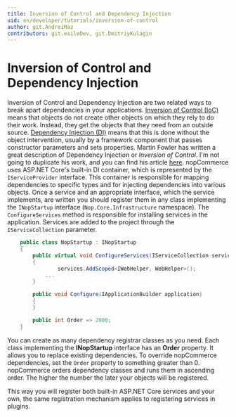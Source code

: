 ```yaml
---
title: Inversion of Control and Dependency Injection
uid: en/developer/tutorials/inversion-of-control
author: git.AndreiMaz
contributors: git.exileDev, git.DmitriyKulagin
---
```


# Inversion of Control and Dependency Injection

Inversion of Control and Dependency Injection are two related ways to break apart dependencies in your applications. [Inversion of Control (IoC)](https://en.wikipedia.org/wiki/Inversion_of_control) means that objects do not create other objects on which they rely to do their work. Instead, they get the objects that they need from an outside source. [Dependency Injection (DI)](http://en.wikipedia.org/wiki/Dependency_injection) means that this is done without the object intervention, usually by a framework component that passes constructor parameters and sets properties. Martin Fowler has written a great description of Dependency Injection or *Inversion of Control*. I'm not going to duplicate his work, and you can find his article [here](https://martinfowler.com/articles/injection.html). nopCommerce uses ASP.NET Core's built-in DI container, which is represented by the `IServiceProvider` interface. This container is responsible for mapping dependencies to specific types and for injecting dependencies into various objects. Once a service and an appropriate interface, which the service implements, are written you should register them in any class implementing the `INopStartup` interface (`Nop.Core.Infrastructure` namespace). The `ConfigureServices` method is responsible for installing services in the application. Services are added to the project through the `IServiceCollection` parameter.

```csharp
    public class NopStartup : INopStartup
    {
        public virtual void ConfigureServices(IServiceCollection services, IConfiguration configuration)
        {
                services.AddScoped<IWebHelper, WebHelper>();
            ...
        }

        public void Configure(IApplicationBuilder application)
        {
        }

        public int Order => 2000;
    }
```

You can create as many dependency registrar classes as you need. Each class implementing the **INopStartup** interface has an **Order** property. It allows you to replace existing dependencies. To override nopCommerce dependencies, set the `Order` property to something greater than 0. nopCommerce orders dependency classes and runs them in ascending order. The higher the number the later your objects will be registered.

This way you will register both built-in ASP.NET Core services and your own, the same registration mechanism applies to registering services in plugins.
